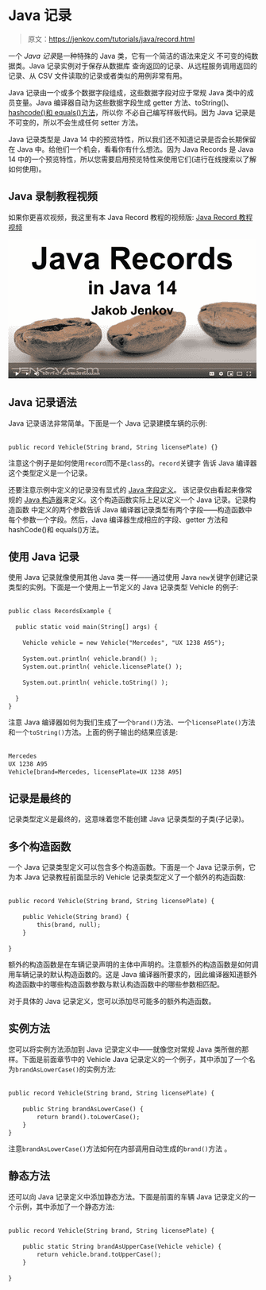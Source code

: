 # Java 记录

> 原文：<https://jenkov.com/tutorials/java/record.html>

一个 *Java* *记录*是一种特殊的 Java 类，它有一个简洁的语法来定义 不可变的纯数据类。Java 记录实例对于保存从数据库 查询返回的记录、从远程服务调用返回的记录、从 CSV 文件读取的记录或者类似的用例非常有用。

Java 记录由一个或多个数据字段组成，这些数据字段对应于常规 Java 类中的成员变量。Java 编译器自动为这些数据字段生成 getter 方法、toString()、 [hashcode()和 equals()方法](/java-collections/hashcode-equals.html)，所以你 不必自己编写样板代码。因为 Java 记录是不可变的，所以不会生成任何 setter 方法。

Java 记录类型是 Java 14 中的预览特性，所以我们还不知道记录是否会长期保留在 Java 中。给他们一个机会，看看你有什么想法。因为 Java Records 是 Java 14 中的一个预览特性，所以您需要启用预览特性来使用它们(进行在线搜索以了解如何使用)。

## Java 录制教程视频

如果你更喜欢视频，我这里有本 Java Record 教程的视频版: [Java Record 教程视频](https://www.youtube.com/watch?v=xs7DiEIHW0U)

[![Java Records Tutorial Video](img/76503a00d5496bec4539d118ad56572c.png)](https://www.youtube.com/watch?v=xs7DiEIHW0U)

## Java 记录语法

Java 记录语法非常简单。下面是一个 Java 记录建模车辆的示例:

```

public record Vehicle(String brand, String licensePlate) {}

```

注意这个例子是如何使用`record`而不是`class`的。`record`关键字 告诉 Java 编译器这个类型定义是一个记录。

还要注意示例中定义的记录没有显式的 [Java 字段定义](fields.html)。 该记录仅由看起来像常规的 [Java 构造器](constructor.html)来定义。这个构造函数实际上足以定义一个 Java 记录。记录构造函数 中定义的两个参数告诉 Java 编译器记录类型有两个字段——构造函数中每个参数一个字段。然后，Java 编译器生成相应的字段、getter 方法和 hashCode()和 equals()方法。

## 使用 Java 记录

使用 Java 记录就像使用其他 Java 类一样——通过使用 Java `new`关键字创建记录类型的实例。下面是一个使用上一节定义的 Java 记录类型 Vehicle 的例子:

```

public class RecordsExample {

  public static void main(String[] args) {

    Vehicle vehicle = new Vehicle("Mercedes", "UX 1238 A95");

    System.out.println( vehicle.brand() );
    System.out.println( vehicle.licensePlate() );

    System.out.println( vehicle.toString() );

  }
}

```

注意 Java 编译器如何为我们生成了一个`brand()`方法、一个`licensePlate()`方法 和一个`toString()`方法。上面的例子输出的结果应该是:

```

Mercedes
UX 1238 A95
Vehicle[brand=Mercedes, licensePlate=UX 1238 A95]

```

## 记录是最终的

记录类型定义是最终的，这意味着您不能创建 Java 记录类型的子类(子记录)。

## 多个构造函数

一个 Java 记录类型定义可以包含多个构造函数。下面是一个 Java 记录示例，它为本 Java 记录教程前面显示的 Vehicle 记录类型定义了一个额外的构造函数:

```

public record Vehicle(String brand, String licensePlate) {

    public Vehicle(String brand) {
        this(brand, null);
    }

}

```

额外的构造函数是在车辆记录声明的主体中声明的。注意额外的构造函数是如何调用车辆记录的默认构造函数的。这是 Java 编译器所要求的，因此编译器知道额外构造函数中的哪些构造函数参数与默认构造函数中的哪些参数相匹配。

对于具体的 Java 记录定义，您可以添加尽可能多的额外构造函数。

## 实例方法

您可以将实例方法添加到 Java 记录定义中——就像您对常规 Java 类所做的那样。下面是前面章节中的 Vehicle Java 记录定义的一个例子，其中添加了一个名为`brandAsLowerCase()`的实例方法:

```

public record Vehicle(String brand, String licensePlate) {

    public String brandAsLowerCase() {
        return brand().toLowerCase();
    }
}

```

注意`brandAsLowerCase()`方法如何在内部调用自动生成的`brand()`方法 。

## 静态方法

还可以向 Java 记录定义中添加静态方法。下面是前面的车辆 Java 记录定义的一个示例，其中添加了一个静态方法:

```

public record Vehicle(String brand, String licensePlate) {

    public static String brandAsUpperCase(Vehicle vehicle) {
        return vehicle.brand.toUpperCase();
    }

}

```